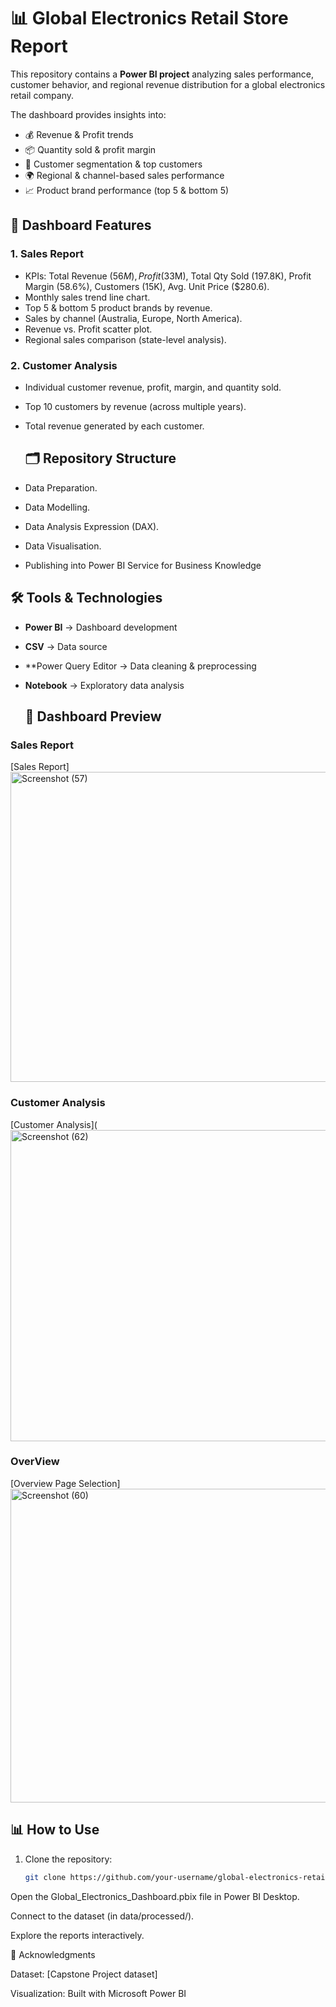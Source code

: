# 📊 Global Electronics Retail Store Report

This repository contains a **Power BI project** analyzing sales performance, customer behavior, and regional revenue distribution for a global electronics retail company.  

The dashboard provides insights into:  
- 💰 Revenue & Profit trends  
- 📦 Quantity sold & profit margin  
- 👥 Customer segmentation & top customers  
- 🌍 Regional & channel-based sales performance  
- 📈 Product brand performance (top 5 & bottom 5)

## 🚀 Dashboard Features  

### 1. Sales Report  
- KPIs: Total Revenue ($56M), Profit ($33M), Total Qty Sold (197.8K), Profit Margin (58.6%), Customers (15K), Avg. Unit Price ($280.6).  
- Monthly sales trend line chart.  
- Top 5 & bottom 5 product brands by revenue.  
- Sales by channel (Australia, Europe, North America).  
- Revenue vs. Profit scatter plot.  
- Regional sales comparison (state-level analysis).  

### 2. Customer Analysis  
- Individual customer revenue, profit, margin, and quantity sold.  
- Top 10 customers by revenue (across multiple years).  
- Total revenue generated by each customer.

  ## 🗂 Repository Structure  

- Data Preparation. 
- Data Modelling.  
- Data Analysis Expression (DAX).  
- Data Visualisation.
- Publishing into Power BI Service for Business Knowledge

## 🛠 Tools & Technologies  

- **Power BI** → Dashboard development  
- **CSV** → Data source  
- **Power Query Editor → Data cleaning & preprocessing  
- **Notebook** → Exploratory data analysis

  ## 📸 Dashboard Preview  

### Sales Report  
[Sales Report]<img width="883" height="496" alt="Screenshot (57)" src="https://github.com/user-attachments/assets/83ce0e0f-4efb-4295-b353-61940ef9ee64" />
 

### Customer Analysis  
[Customer Analysis](<img width="891" height="498" alt="Screenshot (62)" src="https://github.com/user-attachments/assets/338fa37a-9a9a-46cf-aa33-f6dfe6a6bfd0" /> 

### OverView 
[Overview Page Selection]
<img width="884" height="502" alt="Screenshot (60)" src="https://github.com/user-attachments/assets/e1cb1cae-19a9-49ea-8c8b-8d4bada94240" />

## 📊 How to Use  

1. Clone the repository:  
   ```bash
   git clone https://github.com/your-username/global-electronics-retail-dashboard.git
Open the Global_Electronics_Dashboard.pbix file in Power BI Desktop.

Connect to the dataset (in data/processed/).

Explore the reports interactively.

🙌 Acknowledgments

Dataset: [Capstone Project dataset]

Visualization: Built with Microsoft Power BI

  
 
